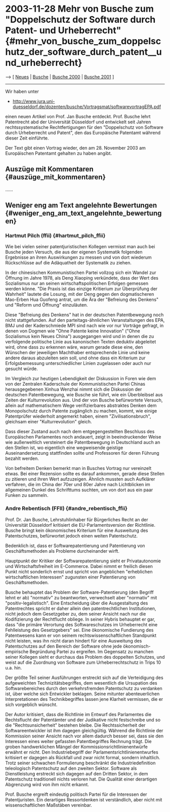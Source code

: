 # 2003-11-28 Mehr von Busche zum \"Doppelschutz der Software durch Patent- und Urheberrecht\" {#mehr_von_busche_zum_doppelschutz_der_software_durch_patent__und_urheberrecht}

\--\> \[ [ Neues](SwpatcninoDe "wikilink") \| [
Busche](SwpatbuscheDe "wikilink") \| [ Busche
2000](MdpBusche00De "wikilink") \| [ Busche
2001](MdpBusche01De "wikilink") \]

------------------------------------------------------------------------

Wir haben unter

-   <http://www.jura.uni-duesseldorf.de/dozenten/busche/Vortragsmat/softwarevortragEPA.pdf>

einen neuen Artikel von Prof. Jan Busche entdeckt. Prof. Busche lehrt
Patentrecht abd der Universität Düsseldorf und entwickelt seit Jahren
rechtssystematische Rechtfertigungen für den \"Doppelschutz von Software
durch Urheberrecht und Patent\", den das Europäische Patentamt während
dieser Zeit einführte.

Der Text gibt einen Vortrag wieder, den am 28. November 2003 am
Europäischen Patentamt gehalten zu haben angibt.

## Auszüge mit Kommentaren {#auszüge_mit_kommentaren}

\...\...

## Weniger eng am Text angelehnte Bewertungen {#weniger_eng_am_text_angelehnte_bewertungen}

### Hartmut Pilch (ffii) {#hartmut_pilch_ffii}

Wie bei vielen seiner patentjuristischen Kollegen vermisst man auch bei
Busche jeden Versuch, die aus der eigenen Systematik folgenden
Ergebnisse an ihren Auswirkungen zu messen und von dort wiederum
Rückschlüsse auf die Adäquatheit der Systematik zu ziehen.

In der chinesischen Kommunistischen Partei vollzog sich ein Wandel zur
Öffnung im Jahre 1978, als Deng Xiaoping verkündete, dass der Wert des
Sozialismus nur an seinen wirtschaftspolitischen Erfolgen gemessen
werden könne. \"Die Praxis ist das einzige Kritierium zur Überprüfung
der Wahrheit\" lautete die Losung, mit der Deng gegen den dogmatischeren
Mao-Erben Hua Guofeng antrat, um die Ära der \"Befreiung des Denkens\"
und \"Reform und Öffnung\" einzuläuten.

Diese \"Befreiung des Denkens\" hat in der deutschen Patentbewegung noch
nicht stattgefunden. Auf den parteitags-ähnlichen Veranstaltungen des
EPA, BMJ und der Kaderschmiede MPI sind nach wie vor nur Vorträge
gefragt, in denen von Dogmen wie \"Ohne Patente keine Innovation\"
(\"Ohne Sozialismus kein Neues China\") ausgegangen wird und in denen
die zu verfolgende politische Linie aus kanonischen Texten deduktiv
abgeleitet wird, ohne dass zu erkennen wäre, warum gerade diese eine,
den Wünschen der jeweiligen Machthaber entsprechende Linie und keine
andere daraus abzuleiten sein soll, und ohne dass ein Kriterium zur
Erfolgsbemessung unterschiedlicher Linien zugelassen oder auch nur
gesucht würde.

Im Vergleich zur heutigen Lebendigkeit der Diskussion in Foren wie dem
von der Zentralen Kaderschule der Kommunistischen Partei Chinas
herausgegebenen Xinhua Wenzhai nimmt sich die Diskussion der deutschen
Patentbewegung, wie Busche sie führt, wie ein Überbleibsel aus Zeiten
der Kulturrevolution aus. Und der von Busche befürwortete Versuch,
allein auf mathematischem Wege verifizierbares abstraktes Denken dem
Monopolschutz durch Patente zugänglich zu machen, kommt, wie einige
Patentprüfer wiederholt angemerkt haben, einem \"Zivilisationsbruch\",
gleichsam einer \"Kulturrevolution\" gleich.

Dass dieser Zustand auch nach dem entgegengestellten Beschluss des
Europäischen Parlamentes noch andauert, zeigt in beeindruckender Weise
wie außerweltlich versteinert die Patentbewegung in Deutschland auch an
den Stellen ist, wo eigentlich eine wegweisende geistige
Auseinandersetzung stattfinden sollte und Professoren für deren Führung
bezahlt werden.

Von befreitem Denken bemerkt man in Busches Vortrag nur vereinzelt
etwas. Bei einer Rezension sollte es darauf ankommen, gerade diese
Stellen zu zitieren und ihren Wert aufzuzeigen. Ähnlich mussten auch
Aufklärer verfahren, die im China der 70er und 80er Jahre nach
Lichtblicken im allgemeinen Dunkel des Schrifttums suchten, um von dort
aus ein paar Funken zu sammeln.

### Andre Rebentisch (FFII) {#andre_rebentisch_ffii}

Prof. Dr. Jan Busche, Lehrstuhlinhaber für Bürgerliches Recht an der
Universität Düsseldorf kritisiert die EU-Parlamentsversion der
Richtlinie. Busche bringt kein ökonomisches Kriterium für eine
Ausweitung des Patentschutzes, befürwortet jedoch einen weiten
Patentschutz.

Bedenklich ist, dass er Softwarepatentierung und Patentierung von
Geschäftsmethoden als Probleme durcheinander wirft.

Hauptpunkt der Kritiker der Softwarepatentierung sieht er
Privatautonomie und Wirtschaftsfreiheit im E-Commerce. Dabei nimmt er
freilich diesen Punkt nicht sonderlich ernst und spricht von angeblichen
\"erheblichen wirtschaftlichen Interessen\" zugunsten einer Patentierung
von Geschäftsmethoden.

Busche behauptet das Problem der Software-Patentierung (den Begriff
lehnt er ab) \"normativ\" zu beantworten, verwechselt aber \"normativ\"
mit \"positiv-legalistisch\". Eine Entscheidung über die Ausgestaltung
des Patentrechtes spricht er daher allein den patentrechtlichen
Institutionen, nicht jedoch dem Gesetzgeber zu, dem seiner Ansicht nach
nur die Kodifizierung der Rechtflucht obliege. In seiner Hybris
behauptet er gar, dass \"die primäre Verortung des Softwareschutzes im
Urheberrecht eine Fehlleistung des Gesetzgebers\" sei. Eine ökonomische
Fundierung des Patentwesens kann er von seinem rechtswissenschaftlichen
Standpunkt nicht leisten, was ihn nicht daran hindert für eine
Ausweitung des Patentschutzes auf den Bereich der Software ohne jede
ökonomisch-empirische Begründung Partei zu ergreifen. Im Gegensatz zu
manchen seiner Kollegen sieht er durchaus das Problem des doppelten
Schutzes, und weist auf die Zuordnung von Software zum
Urheberrechtschutz in Trips 10 u.a. hin.

Der größte Teil seiner Ausführungen erstreckt sich auf die Verteidigung
des aufgeweichten Technizitätsbegriffes, dem wesentlich die Ursupation
des Softwarebereiches durch den verkehrsfremden Patentschutz zu
verdanken ist, über welche sich Entwickler beklagen. Seine mitunter
abenteuerlichen Interpretationen des Technikbegriffes lassen jene
Klarheit vermissen, die er sich vorgeblich wünscht.

Der Autor kritisiert, dass die Richtlinie im Entwurf des Parlamentes die
Rechtsflucht der Patentämter und der Judikative nicht festschreibe und
so die \"Rechtsunsicherheit\" bestehen bleibe. Die Rechtssicherheit der
Softwareentwickler ist ihm dagegen gleichgültig. Während die Richtlinie
der Kommission seiner Ansicht nach vor allem dadurch besser sei, dass
sie den Interessen eines weiter gefassten Patentbegriffes Rechnung
trägt. Die groben handwerklichen Mängel der
Kommissionsrichtlinienentwürfe erwähnt er nicht. Den Industriebegriff
der Parlamentsrichtlinienentwurfes kritisiert er dagegen als Rückfall
und zwar nicht formal, sondern inhaltlich. Trotz seiner schwachen
Formulierung beschränkt die Industriedefinition teleologisch
Patentschutz auf den zweiten Sektor. Software als Dienstleistung
erstreckt sich dagegen auf den Dritten Sektor, in dem Patentschutz
traditionell nichts verloren hat. Die Qualität einer derartigen
Abgrenzung wird von ihm nicht erkannt.

Prof. Busche ergreift eindeutig politisch Partei für die Interessen der
Patentjuristen. Ein derartiges Ressortdenken ist verständlich, aber
nicht mit wissenschaftlichen Maßstäben vereinbar.
